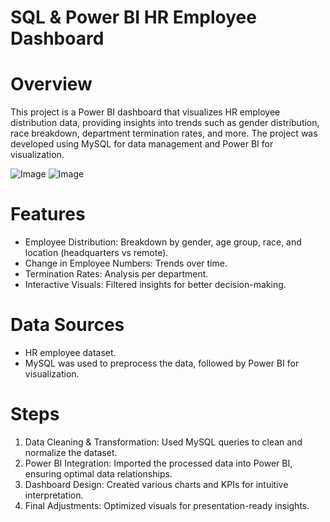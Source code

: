# SQL & Power BI HR Employee Dashboard

# Overview
This project is a Power BI dashboard that visualizes HR employee distribution data, providing insights into trends such as gender distribution, race breakdown, department termination rates, and more. 
The project was developed using MySQL for data management and Power BI for visualization.

![Image](https://github.com/user-attachments/assets/7e3a857e-ab7b-4a13-a81a-b22b227e3b0b)
![Image](https://github.com/user-attachments/assets/c34069c5-6488-41d0-8e4a-b65b1704aa67)

# Features
  - Employee Distribution: Breakdown by gender, age group, race, and location (headquarters vs remote).
  - Change in Employee Numbers: Trends over time.
  - Termination Rates: Analysis per department.
  - Interactive Visuals: Filtered insights for better decision-making.

# Data Sources
  - HR employee dataset.
  - MySQL was used to preprocess the data, followed by Power BI for visualization.

# Steps

  1.  Data Cleaning & Transformation: Used MySQL queries to clean and normalize the dataset.
  2. Power BI Integration: Imported the processed data into Power BI, ensuring optimal data relationships.
  3. Dashboard Design: Created various charts and KPIs for intuitive interpretation.
  4. Final Adjustments: Optimized visuals for presentation-ready insights.
